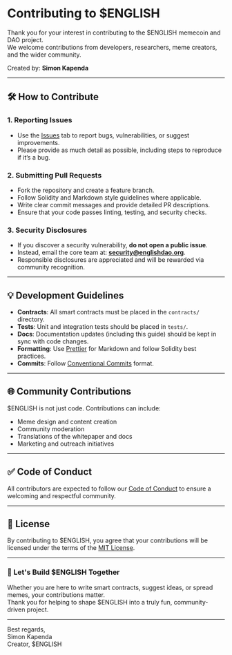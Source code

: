 # Contributing to $ENGLISH

Thank you for your interest in contributing to the $ENGLISH memecoin and DAO project.  
We welcome contributions from developers, researchers, meme creators, and the wider community.

Created by: **Simon Kapenda**

---

## 🛠 How to Contribute

### 1. Reporting Issues
- Use the [Issues](../../issues) tab to report bugs, vulnerabilities, or suggest improvements.
- Please provide as much detail as possible, including steps to reproduce if it’s a bug.

### 2. Submitting Pull Requests
- Fork the repository and create a feature branch.
- Follow Solidity and Markdown style guidelines where applicable.
- Write clear commit messages and provide detailed PR descriptions.
- Ensure that your code passes linting, testing, and security checks.

### 3. Security Disclosures
- If you discover a security vulnerability, **do not open a public issue**.
- Instead, email the core team at: **security@englishdao.org**.
- Responsible disclosures are appreciated and will be rewarded via community recognition.

---

## 💡 Development Guidelines

- **Contracts**: All smart contracts must be placed in the `contracts/` directory.  
- **Tests**: Unit and integration tests should be placed in `tests/`.  
- **Docs**: Documentation updates (including this guide) should be kept in sync with code changes.  
- **Formatting**: Use [Prettier](https://prettier.io/) for Markdown and follow Solidity best practices.  
- **Commits**: Follow [Conventional Commits](https://www.conventionalcommits.org/en/v1.0.0/) format.

---

## 🌐 Community Contributions

$ENGLISH is not just code. Contributions can include:
- Meme design and content creation
- Community moderation
- Translations of the whitepaper and docs
- Marketing and outreach initiatives

---

## ✅ Code of Conduct

All contributors are expected to follow our [Code of Conduct](./CODE_OF_CONDUCT.md) to ensure a welcoming and respectful community.

---

## 📄 License

By contributing to $ENGLISH, you agree that your contributions will be licensed under the terms of the [MIT License](./LICENSE).

---

### 🚀 Let's Build $ENGLISH Together

Whether you are here to write smart contracts, suggest ideas, or spread memes, your contributions matter.  
Thank you for helping to shape $ENGLISH into a truly fun, community-driven project.

---

Best regards,  
Simon Kapenda  
Creator, $ENGLISH
